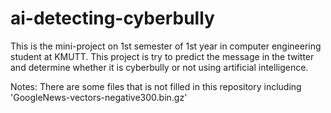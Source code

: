 # ai-detecting-cyberbully
This is the mini-project on 1st semester of 1st year in computer engineering student at KMUTT.
This project is try to predict the message in the twitter and determine whether it is cyberbully or not using artificial intelligence.

Notes:
There are some files that is not filled in this repository including 'GoogleNews-vectors-negative300.bin.gz'
